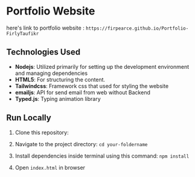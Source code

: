 # Portfolio Website

here's link to portfolio website :
`https://firpearce.github.io/Portfolio-FirlyTaufikr`

## Technologies Used

- **Nodejs**: Utilized primarily for setting up the development environment and managing dependencies
- **HTML5**: For structuring the content.
- **Tailwindcss**: Framework css that used for styling the website
- **emailjs**: API for send email from web without Backend
- **Typed.js**: Typing animation library

## Run Locally

1. Clone this repository:

2. Navigate to the project directory:
   `cd your-foldername`

3. Install dependencies inside terminal using this command:
   `npm install`

4. Open `index.html` in browser
